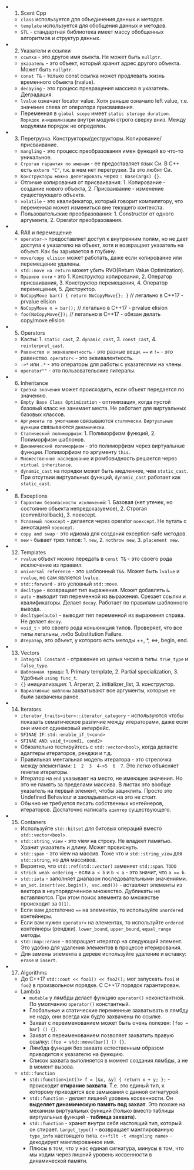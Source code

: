 - 01. Scent Cpp
  - `class` используется для объединения данных и методов.
  - `template` используется для обобщения данных и методов.
  - `STL` - стандартная библиотека имеет массу обобщенных алгоритмов и структур данных.
- 02. Указатели и ссылки
  - `ссылка` - это другое имя оъекта. Не может быть `nullptr`.
  - `указатель` - это объект, который хранит адрес другого объекта. Может быть `nullptr`.
  - `const T&` - только const ссылка может продлевать жизнь временного объекта (rvalue).
  - `decaying` - это процесс превращения массива в указатель. Деградация.
  - `lvalue` означает locator value. Хотя раньше означало left value, т.е. значение слева от оператора присваивания.
  - Переменная в `global scope`  имеет `static storage duration`. `Порядок инициализации` внутри модуля строго сверху вниз. Между модулями порядок не определен.
- 03. Перегрузка. Конструкторы/деструкторы. Копирование/присваивание.
  - `mangling` - это процесс преобразования имен функций во что-то уникальное.
  - `Строгая гарантия по именам` - ее предоставляет язык Си. В С++ есть `extern "C"`, т.к. в нем нет перегрузки. За это любят Си.
  - `Конструкторы можно делегировать` через `: Base(args) {}`.
  - Отличие копирования от присваивания: 1. Копирование - создание нового объекта, 2. Присваивание - изменение существующего объекта.
  - `volatile` - это квалификатор, который говорит компилятору, что переменная может измениться вне текущего контекста.
  - Пользовательские преобразования: 1. Constructor от одного аргумента, 2. Operator преобразования.
- 04. RAII и перемещение
  - `operator->` предоставляет доступ к внутренним полям, но не дает доступа к указателю на объект, хотя и возвращает указатель на объект. Как бы зарывается в глубину.
  - `move/copy elision` может работать, даже если копирование или перемещение удалены.
  - `std::move на return` может убить RVO(Return Value Optimization).
  - `Правило пяти` - это 1. Конструктор копирования, 2. Оператор присваивания, 3. Конструктор перемещения, 4. Оператор перемещения, 5. Деструктор.
  - `NoCopyMove bar() { return NoCopyMove{}; }` // легально в C++17 - prvalue elision
  - `NoCopyMove n = bar();` // легально в C++17 - prvalue elision
  - `foo(NoCopyMove{});` // легально в C++17 - обязан делать copy/move elision
- 05. Operators
  - Касты: 1. `static_cast`, 2. `dynamic_cast`, 3. `const_cast`, 4. `reinterpret_cast`.
  - `Равенство и эквивалентность` - это разные вещи. `==` и `!=` - это равенство. `operator<` - это эквивалентность.
  - `->*` или `.*` - это операторы для работы с указателями на члены.
  - `operator""` - это пользовательские литералы.
- 06. Inheritance
  - `Срезка значения` может происходить, если объект передается по значению.
  - `Empty Base Class Optimization` - оптимизация, когда пустой базовый класс не занимает места. Не работает для виртуальных базовых классов.
  - `Аргументы по умолчанию` связываются `статически`. `Виртуальные функции` связываются `динамически`.
  - `Статический полиморфизм`: 1. Полиморфизм функций, 2. Полиморфизм шаблонов.
  - `Динамический полиморфизм` - это полиморфизм через виртуальные функции. Полиморфизм по аргументу `this`.
  - `Множественное наследование` и ромбовидность решается через `virtual inheritance`.
  - `dynamic_cast` на порядки может быть медленнее, чем `static_cast`. При отсутвии виртуальных функций, `dynamic_cast` работает как `static_cast`.
- 08. Exceptions
  - `Гарантии безопасности исключений`: 1. Базовая (нет утечек, но состояние объекта непредсказуемое), 2. Строгая (commit/rollback), 3. noexcept.
  - `Условный noexcept` - делается через operator `noexcept`. Не путать с аннотацией `noexcept`.
  - `copy and swap` - это идиома для создания exception-safe методов.
  - `new` - бывает трех типов: 1. `new`, 2. `nothrow new`, 3. `placement new`.
- 12. Templates
  - `rvalue` объект можно передать в `const T&` - это своего рода исключение из праввил.
  - `universal reference` - это шаблонный `T&&`. Может быть `lvalue` и `rvalue`, но сам является `lvalue`.
  - `std::forward` - это условный `std::move`.
  - `decltype` - возвращает тип выражения. Может добавлять `&`.
  - `auto` - выводит тип переменной из выражения. Срезает ссылки и квалификаторы. Делает `decay`. Работает по правилам шаблонного вывода.
  - `decltype(auto)` - выводит тип переменной из выражения справа. Не делает `decay`.
  - `void_t` - это своего рода коньюнкция типов. Проверяет, что все типы легальны, либо Substitution Failure.
  - `Итератор`, это объект, у которого есть методы ++, *, <=>, begin, end.
- 13. Vectors
  - `Integral Constant` - отражение из целых чисел в типы. `true_type` и `false_type`.
  - `Шаблонная триада`: 1. Primary template, 2. Partial specialization, 3. Удобный `using func_t`.
  - `{}` инициализация: 1. Агрегат, 2. initializer_list, 3. конструктор.
  - `Вариативные шаблоны` захватывают все аргументы, которые не были захвачены ранее.
- 14. Iterators
  - `iterator_traits<iter>::iterator_category` - используются чтобы показать сематическое различие между итераторами, даже если они имеют одинаковый интерфейс.
  - `SFINAE IF`: `std::enable_if_t<cond>`
  - `SFINAE AND`: `void_t<cond1, cond2>`
  - Обязательно тестируйтесь c `std::vector<bool>`, когда делаете адаптеры итераторов, ренджи и т.д.
  - Правильная ментальная модель итератора - это стрелочка между элементами: `1  2  3  4->5  6  7`. Это легко объясняет reverse итераторы.
  - Итератор на `end` указывает на место, не имеющее значения. Но это не память за пределами массива. В листах это вообще указатель на первый элемент, чтобы зациклить. Просто это Undefined Behaviour и закладываться на это не стоит.
  - Обычно не требуется писать собственных контейнеров, итераторов. Достаточно написать `адаптер` существующего.
- 15. Contaners
  - Используйте `std::bitset` для битовых операций вместо `std::vector<bool>`.
  - `std::string_view` - это view на строку. Не владеет памятью. Хранит указатель и длину. Может провиснуть.
  - `std::span` - это view на массив. Тоже что и `std::string_view` для `std::string`, но для массивов.
  - Вероятно, что `std::ref(std::vector)` заменяет `std::span`. `TODO`
  - `strick weak ordering` - если `a < b` и `b < a` - это значит, что `a == b`.
  - `std::iota` - заполняет диапазон последовательными значениями.
  - `un_set.insert(vec.begin(), vec.end())` - вставляет элементы из вектора в неупорядоченное множество. Дубликаты не вставляются. При этом поиск элемента во множестве происходит за `O(1)`.
  - Если вам достаточно `==` на элементах, то используйте `unordered` контейнеры.
  - Если вам нужен `operator<` на элементах, то используйте `ordered` контейнеры (ренджи). `lower_bound`, `upper_bound`, `equal_range` методы.
  - `std::map::erase` - возвращает итератор на следующий элемент. Это удобно для удаления элементов в процессе итерирования.
  - Для замены элемента в дереве используйте удаление и вставку: `erase` и `insert`.
- 17. Algorithms
  - До С++17 `std::cout << foo1() << foo2();` мог запускать `foo1` и `foo2` в произвольном порядке. С С++17 порядок гарантирован.
  - Lambda
    - `mutable` у лямбды делает функцию `operator()` неконстантной. По умолчанию `operator()` константный.
    - Глобальные и статические переменные захватывать в лямбду не надо, они всегда как будто захвачены по ссылке.
    - Захват с переименованием может быть очень полезен: `[foo = bar] () {}`.
    - Захват с переименованием позволяет захватить правую ссылку: `[foo = std::move(bar)] () {}`.
    - Лямбда функция без захвата естественным образом приводится к указателю на функцию.
    - Список захвата выполняется в момент создания лямбды, а не в момент вызова.
  - `std::function`
    - `std::function<int()> f = [&x, &y] { return x + y; };` - происходит **стирание захвата**. Т.е. это единый тип, к которому приводятся все замыкания с данной сигнатурой.
    - `std::function` - делает лишний уровень косвенности. Он **выделяет динамическую память под захват**. Это похоже на механизм виртуальных функций (только вместо таблицы виртуальных функций - **таблица захвата**).
    - `std::function` - хранит внутри себя настоящий тип, который он стирает. `target_type()` - возвращает манглированную `type_info` настоящего типа. `c++filt -t <magnling name>` - декодирует манглированное имя.
    - Плюсы в том, что у нас единая сигнатура, минусы в том, что мы ходим через лишний уровень косвенности в динамической памяти.
